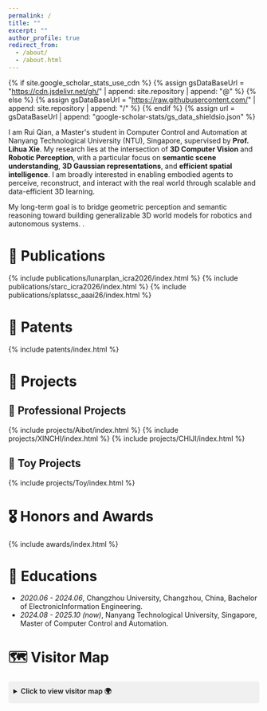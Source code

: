 ```yaml
---
permalink: /
title: ""
excerpt: ""
author_profile: true
redirect_from: 
  - /about/
  - /about.html
--- 
```

  
{% if site.google_scholar_stats_use_cdn %}
{% assign gsDataBaseUrl = "https://cdn.jsdelivr.net/gh/" | append: site.repository | append: "@" %}
{% else %}
{% assign gsDataBaseUrl = "https://raw.githubusercontent.com/" | append: site.repository | append: "/" %}
{% endif %} 
{% assign url = gsDataBaseUrl | append: "google-scholar-stats/gs_data_shieldsio.json" %}

<span class='anchor' id='about-me'></span>  
  
I am Rui Qian, a Master's student in Computer Control and Automation at Nanyang Technological University (NTU), Singapore, supervised by **Prof. Lihua Xie**. My research lies at the intersection of **3D Computer Vision** and **Robotic Perception**, with a particular focus on **semantic scene understanding**, **3D Gaussian representations**, and **efficient spatial intelligence**. I am broadly interested in enabling embodied agents to perceive, reconstruct, and interact with the real world through scalable and data-efficient 3D learning.

My long-term goal is to bridge geometric perception and semantic reasoning toward building generalizable 3D world models for robotics and autonomous systems. .


<!-- # 🔥 News
- *2022.02*: &nbsp;🎉🎉 Lorem ipsum dolor sit amet, consectetur adipiscing elit. Vivamus ornare aliquet ipsum, ac tempus justo dapibus sit amet. 
- *2022.02*: &nbsp;🎉🎉 Lorem ipsum dolor sit amet, consectetur adipiscing elit. Vivamus ornare aliquet ipsum, ac tempus justo dapibus sit amet.  -->
 
# 📝 Publications
{% include publications/lunarplan_icra2026/index.html %}
{% include publications/starc_icra2026/index.html %}
{% include publications/splatssc_aaai26/index.html %} 

# 📜 Patents
{% include patents/index.html %}

# 🚀 Projects
## 💼 Professional Projects
{% include projects/Aibot/index.html %}
{% include projects/XINCHI/index.html %}
{% include projects/CHIJI/index.html %}
## 🎨 Toy Projects
{% include projects/Toy/index.html %}
 
# 🎖 Honors and Awards
{% include awards/index.html %}
 
# 📖 Educations 
- *2020.06 - 2024.06*, Changzhou University, Changzhou, China, Bachelor of ElectronicInformation Engineering. 
- *2024.08 - 2025.10 (now)*, Nanyang Technological University, Singapore, Master of Computer Control and Automation. 

# 🗺️ Visitor Map
<details style="margin:20px 0;">
  <summary style="cursor:pointer; padding:10px; background:#f0f0f0; border-radius:5px; font-weight:600;">
    Click to view visitor map 🌍
  </summary>
  <div style="text-align:center; margin:20px 0;">
    <script type="text/javascript" id="mapmyvisitors" src="//mapmyvisitors.com/map.js?d=e3Ce3OtibDpE3LEi5P9_ogmq3Dt5rZA_atT8pzf0DGw&cl=ffffff&w=a"></script>
  </div>
</details>
